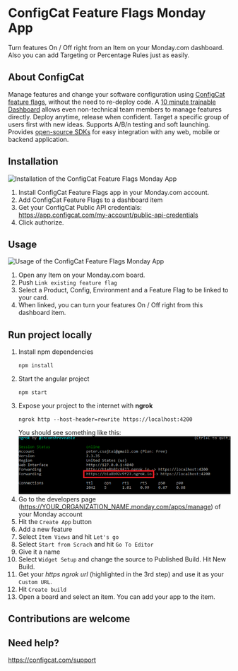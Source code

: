 # ConfigCat Feature Flags Monday App

Turn features On / Off right from an Item on your Monday.com dashboard. Also you can add Targeting or Percentage Rules just as easily.

## About ConfigCat

Manage features and change your software configuration using [ConfigCat feature flags](https://configcat.com), without the need to re-deploy code. A [10 minute trainable Dashboard](https://app.configcat.com) allows even non-technical team members to manage features directly. Deploy anytime, release when confident. Target a specific group of users first with new ideas. Supports A/B/n testing and soft launching. Provides [open-source SDKs](https://github.com/configcat) for easy integration with any web, mobile or backend application.

## Installation
<img src="" alt="Installation of the ConfigCat Feature Flags Monday App" width="640"/>

1. Install ConfigCat Feature Flags app in your Monday.com account.
2. Add ConfigCat Feature Flags to a dashboard item
3. Get your ConfigCat Public API credentials: https://app.configcat.com/my-account/public-api-credentials
4. Click authorize.

## Usage
<img src="" alt="Usage of the ConfigCat Feature Flags Monday App" width="640"/>

1. Open any Item on your Monday.com board.
2. Push `Link existing feature flag`
3. Select a Product, Config, Environment and a Feature Flag to be linked to your card.
4. When linked, you can turn your features On / Off right from this dashboard item.

## Run project locally
1. Install npm dependencies  
   ```
   npm install
   ```
2. Start the angular project
   ```
   npm start
   ```
3. Expose your project to the internet with **ngrok**
   ```
   ngrok http --host-header=rewrite https://localhost:4200
   ```
   You should see something like this:
   ![ngrok](img/guide2.png  "ngrok")
4. Go to the developers page (https://YOUR_ORGANIZATION_NAME.monday.com/apps/manage) of your Monday account
5. Hit the `Create App` button
6. Add a new feature
7. Select `Item Views` and hit `Let's go`
8. Select `Start from Scrach` and hit `Go To Editor`
9. Give it a name
10. Select `Widget Setup` and change the source to Published Build. Hit New Build.
11. Get your *https ngrok url* (highlighted in the 3rd step) and use it as your `Custom URL`.
12. Hit `Create build`
13. Open a board and select an item. You can add your app to the item.

## Contributions are welcome

## Need help?

https://configcat.com/support
